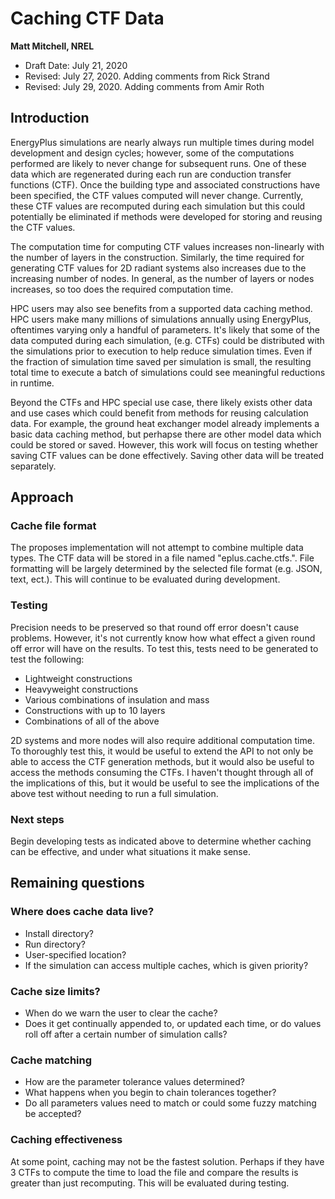 # Caching CTF Data

**Matt Mitchell, NREL**

- Draft Date: July 21, 2020
- Revised: July 27, 2020. Adding comments from Rick Strand
- Revised: July 29, 2020. Adding comments from Amir Roth

## Introduction

EnergyPlus simulations are nearly always run multiple times during model development and design cycles; however, some of the computations performed are likely to never change for subsequent runs. One of these data which are regenerated during each run are conduction transfer functions (CTF). Once the building type and associated constructions have been specified, the CTF values computed will never change. Currently, these CTF values are recomputed during each simulation but this could potentially be eliminated if methods were developed for storing and reusing the CTF values.

The computation time for computing CTF values increases non-linearly with the number of layers in the construction. Similarly, the time required for generating CTF values for 2D radiant systems also increases due to the increasing number of nodes. In general, as the number of layers or nodes increases, so too does the required computation time.

HPC users may also see benefits from a supported data caching method. HPC users make many millions of simulations annually using EnergyPlus, oftentimes varying only a handful of parameters. It's likely that some of the data computed during each simulation, (e.g. CTFs) could be distributed with the simulations prior to execution to help reduce simulation times. Even if the fraction of simulation time saved per simulation is small, the resulting total time to execute a batch of simulations could see meaningful reductions in runtime.
 
Beyond the CTFs and HPC special use case, there likely exists other data and use cases which could benefit from methods for reusing calculation data. For example, the ground heat exchanger model already implements a basic data caching method, but perhapse there are other model data which could be stored or saved. However, this work will focus on testing whether saving CTF values can be done effectively. Saving other data will be treated separately.

## Approach

### Cache file format

The proposes implementation will not attempt to combine multiple data types. The CTF data will be stored in a file named "eplus.cache.ctfs.<ext>". File formatting will be largely determined by the selected file format (e.g. JSON, text, ect.). This will continue to be evaluated during development.
### Testing

Precision needs to be preserved so that round off error doesn't cause problems. However, it's not currently know how what effect a given round off error will have on the results. To test this, tests need to be generated to test the following:

- Lightweight constructions
- Heavyweight constructions
- Various combinations of insulation and mass
- Constructions with up to 10 layers
- Combinations of all of the above

2D systems and more nodes will also require additional computation time. To thoroughly test this, it would be useful to extend the API to not only be able to access the CTF generation methods, but it would also be useful to access the methods consuming the CTFs. I haven't thought through all of the implications of this, but it would be useful to see the implications of the above test without needing to run a full simulation.

### Next steps

Begin developing tests as indicated above to determine whether caching can be effective, and under what situations it make sense.

## Remaining questions

### Where does cache data live?

- Install directory?
- Run directory?
- User-specified location?
- If the simulation can access multiple caches, which is given priority?

### Cache size limits?

- When do we warn the user to clear the cache?
- Does it get continually appended to, or updated each time, or do values roll off after a certain number of simulation calls?

### Cache matching

- How are the parameter tolerance values determined? 
- What happens when you begin to chain tolerances together?
- Do all parameters values need to match or could some fuzzy matching be accepted?

### Caching effectiveness

At some point, caching may not be the fastest solution. Perhaps if they have 3 CTFs to compute the time to load the file and compare the results is greater than just recomputing. This will be evaluated during testing.

